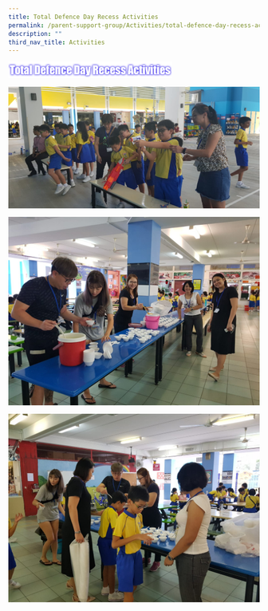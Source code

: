```yaml
---
title: Total Defence Day Recess Activities
permalink: /parent-support-group/Activities/total-defence-day-recess-activities/
description: ""
third_nav_title: Activities
---
```

<img src="/images/TotDefence.png" 
     style="width:65%">



![](/images/tdd1.jpeg)

![](/images/tdd2.jpeg)

![](/images/tdd3.jpeg)